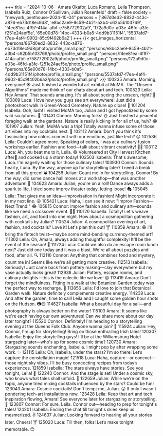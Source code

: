 +++
title = "2024-10-06 - Amara Okafor, Luca Romano, Leila Thompson, Isabella Ruiz, Connor O’Sullivan, Julian Rosenfeld"
draft = false
society = "newyork_penthouse-2024-10-04"
persons = ['867d0ed2-8832-443c-a876-eb73d18ec9d8', 'e8bc2ae9-8c59-4b21-a3b4-c62b5b103769', 'f4ee81ea-4f97-414a-afbf-e758772902a9', '172a9d0c-a03e-46fd-a3fe-f251e24aef5e', '65e00d78-14bc-4333-b0a5-4dd9b31151f4', '5537afd7-f7ea-4af4-9902-85c9f402b6a2']
+++
{{< get_images_horizontal "persons/867d0ed2-8832-443c-a876-eb73d18ec9d8/photo/profile_small.png" "persons/e8bc2ae9-8c59-4b21-a3b4-c62b5b103769/photo/profile_small.png" "persons/f4ee81ea-4f97-414a-afbf-e758772902a9/photo/profile_small.png" "persons/172a9d0c-a03e-46fd-a3fe-f251e24aef5e/photo/profile_small.png" "persons/65e00d78-14bc-4333-b0a5-4dd9b31151f4/photo/profile_small.png" "persons/5537afd7-f7ea-4af4-9902-85c9f402b6a2/photo/profile_small.png" >}}
100235 Amara: Morning, everyone! ☀ Just finished a wonderful art exhibit at MoMA. The "Unseen Algorithms" made me think of our chats about art and tech.
100523 Leila: Hey Amara! That sounds amazing. It's all about seeing the unseen, right? 🙂
100809 Luca: I love how you guys see art everywhere! Just did a photoshoot walk in Green-Wood Cemetery. Nature up close! 🦋
101204 Isabella: Ooh, lush! I visited MoMA too, Julian and I got hypnotized by some wild sculptures. 📸
101431 Connor: Morning folks! 🌞 Just finished a peaceful foraging walk at the gardens. Nature is really kicking in for all of us, huh? 😂
101907 Julian: Yeah, MoMA was a trip! Totally wanna infuse some of those art vibes into my cocktails next. 🥂
102112 Amara: Don't you think it's fascinating how colors connect with our emotions, just like tech? 😊
102536 Leila: Couldn’t agree more. Speaking of colors, I was at a culinary fusion workshop earlier. Fashion and food—talk about vibrant creativity! 👗🍝
103112 Luca: Ah, you beat me to it, Leila. 😄 Volunteered at City Harvest Kitchen after🏽 and cooked up a storm today!
103503 Isabella: That's awesome, Luca. I'm eagerly waiting for those culinary tales!
103930 Connor: Sounds hearty, Luca. By the way, anyone up for storytelling later? I need a break from all this green! 🍀
104256 Julian: Count me in for storytelling, Connor! By the way, did some dance hall moves at a workshop—that was another adventure! 💃
104623 Amara: Julian, you're on a roll! Dance always adds a spark to life. I tried some improv theater today, letting loose! 🎭
105045 Leila: That gives me an idea—improvisation in fashion! Might incorporate it in my next line. 😜
105421 Luca: Haha, I can see it now: "Improv Fashion—Next Trend!" 😂
105815 Connor: Improv fashion and culinary art—sounds like we need a crossover event. 🍹👗
110120 Isabella: Totally! Let's weave fashion, art, and food into one night. How about a cosmopolitan gathering with cocktails by Julian?
110524 Julian: A cosmopolitan evening of art, fashion, and cocktails? Love it! Let's plan this out! 🍸
110859 Amara: 😆 I'll bring the fintech twist—maybe some mind-bending currency-themed art? 
111302 Leila: Oh, Amara, always adding thoughtful complexity! It'll be the event of the season! 🌟
111724 Luca: Could we also do an escape room lunch next? Just did one today and it was a blast. We're all about puzzles and food, after all. 🔍
112110 Connor: Anything that combines food and mystery, count me in! Seems like we're all getting more creative.
112513 Isabella: Seriously! Just came back from pottery making—clay everywhere but my vase actually looks great!
112938 Julian: Pottery, escape rooms, and culinary delights—this is the eclectic life we love! 😄
113419 Amara: Don't forget the mindfulness. Fitting in a walk at the Botanical Garden today was the perfect way to recharge. 🌿
113856 Leila: I'd love to join that Botanical Garden walk. Nature definitely complements creative energy.
114239 Luca: And after the garden, time to sail! Leila and I caught some golden hour shots on the Hudson. 📷😍
114627 Isabella: What a beautiful day for a sail—and photography is always better on the water!
115103 Amara: It seems like we're each having our own adventures! Can we share more about our day later tonight?
115520 Connor: Definitely! I'm heading to a storytelling evening at the Queens Folk Club. Anyone wanna join? 👻
115924 Julian: Hey, Connor, I'm up for storytelling! Bring on those enthralling Irish tales!
120307 Isabella: Enjoy the storytelling guys! I'll be at the Williamsburg Hotel stargazing later—who's up for some cosmic time?
120730 Amara: Stargazing sounds enchanting, Isabella. I might pop by after wrapping some work. ✨
121115 Leila: Oh, Isabella, under the stars? I’m so there! Let’s capture the constellation magic!
121518 Luca: Haha, capture—or concoct—those night sky vibes. I’ll be busy concocting recipes from today’s experiences.
121859 Isabella: The stars always have stories. See you tonight, Leila! 🌌
122240 Connor: And the stage is set! Under a cosmic sky, who knows what tales shall unfold. 🌠
122659 Julian: While we're on the topic, anyone tried mixing cocktails influenced by the stars? Could be fun!
123043 Amara: Cosmic cocktails! Don't tempt me, Julian. 😜 If only I wasn't pondering tech-art installations now.
123428 Leila: Keep that art and tech inspiration flowing, Amara! See everyone later for stargazing or storytelling. 🌠
123807 Connor: For sure, Leila. Connor out—heading to prep for tonight's tales!
124201 Isabella: Ending the chat till tonight's skies keep us mesmerized. ✌
124637 Julian: Looking forward to hearing all your stories later. Cheers! 🍸
125020 Luca: Till then, folks! Let’s make tonight memorable. 😊
